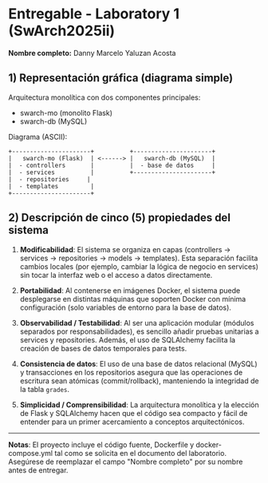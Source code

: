 # Entregable - Laboratory 1 (SwArch2025ii)

**Nombre completo:** Danny Marcelo Yaluzan Acosta

## 1) Representación gráfica (diagrama simple)
Arquitectura monolítica con dos componentes principales:
- swarch-mo (monolito Flask)
- swarch-db (MySQL)

Diagrama (ASCII):
```
+----------------------+          +----------------------+
|   swarch-mo (Flask)  | <------> |   swarch-db (MySQL)  |
|  - controllers       |          |  - base de datos     |
|  - services          |          +----------------------+
|  - repositories     |
|  - templates         |
+----------------------+
```

## 2) Descripción de cinco (5) propiedades del sistema

1. **Modificabilidad**: El sistema se organiza en capas (controllers -> services -> repositories -> models -> templates). Esta separación facilita cambios locales (por ejemplo, cambiar la lógica de negocio en services) sin tocar la interfaz web o el acceso a datos directamente.

2. **Portabilidad**: Al contenerse en imágenes Docker, el sistema puede desplegarse en distintas máquinas que soporten Docker con mínima configuración (solo variables de entorno para la base de datos).

3. **Observabilidad / Testabilidad**: Al ser una aplicación modular (módulos separados por responsabilidades), es sencillo añadir pruebas unitarias a services y repositories. Además, el uso de SQLAlchemy facilita la creación de bases de datos temporales para tests.

4. **Consistencia de datos**: El uso de una base de datos relacional (MySQL) y transacciones en los repositorios asegura que las operaciones de escritura sean atómicas (commit/rollback), manteniendo la integridad de la tabla `grades`.

5. **Simplicidad / Comprensibilidad**: La arquitectura monolítica y la elección de Flask y SQLAlchemy hacen que el código sea compacto y fácil de entender para un primer acercamiento a conceptos arquitectónicos.

---
**Notas**: El proyecto incluye el código fuente, Dockerfile y docker-compose.yml tal como se solicita en el documento del laboratorio. Asegúrese de reemplazar el campo "Nombre completo" por su nombre antes de entregar.
